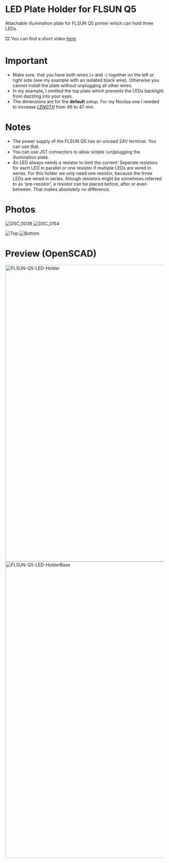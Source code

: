 # LED Plate Holder for FLSUN Q5
Attachable illumination plate for FLSUN Q5 printer which can hold three LEDs.

🎞 You can find a short video [here](https://www.youtube.com/watch?v=atVG6flC78Q).

# Important

- Make sure, that you have both wires (+ and -) together on the left or right side (see my example with an isolated black wire). Otherwise you cannot install the plate without unplugging all other wires.
- In my example, I *omitted* the top plate which prevents the LEDs backlight from dazzling into your eyes.
- The dimensions are for the **default** setup. For my Noctua one I needed to increase [*LENGTH*](https://github.com/etkaar/FLSUN-Q5/blob/main/IlluminationPlateHolder.scad) from 46 to 47 mm.

# Notes

- The power supply of the FLSUN Q5 has an unused 24V terminal. You can use that.
- You can use JST connectors to allow simple (un)plugging the illumination plate.
- An LED always needs a resistor to limit the current: Seperate resistors for each LED in parallel *or* one resistor if multiple LEDs are wired in series. For this holder we only need one resistor, because the three LEDs are wired in series. Altough resistors might be sometimes referred to as 'pre-resistor', a resistor can be placed before, after or even between. That makes absolutely no difference.

# Photos

![DSC_0038](https://user-images.githubusercontent.com/40885610/140659852-a3462518-6257-44e9-84bd-b964f686d143.JPG)
![DSC_0154](https://user-images.githubusercontent.com/40885610/140663714-e008f1c1-6175-45a5-a810-bc276f6c6f32.JPG)

![Top](https://user-images.githubusercontent.com/40885610/140739960-c1edeab4-36f8-4de2-af87-4cf54f019060.jpg)
![Bottom](https://user-images.githubusercontent.com/40885610/140739973-f338ff60-7c9d-43ff-92dc-9ecf165c98bc.jpg)


# Preview (OpenSCAD)
<img width="943" alt="FLSUN-Q5-LED-Holder" src="https://user-images.githubusercontent.com/40885610/140659686-2dd251aa-b955-466c-b95a-f8d57c238b5c.png">
<img width="943" alt="FLSUN-Q5-LED-HolderBase" src="https://user-images.githubusercontent.com/40885610/140659771-1731724f-69fd-474d-be0c-ca30f6a98df9.png">
